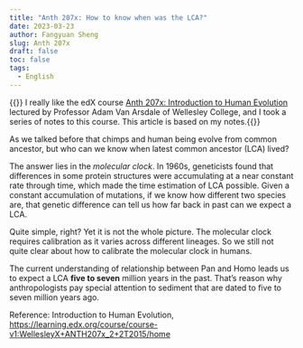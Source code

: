 ```yaml
---
title: "Anth 207x: How to know when was the LCA?"
date: 2023-03-23
author: Fangyuan Sheng
slug: Anth 207x
draft: false
toc: false
tags:
  - English
---
```

{{<block class="note">}}
I really like the edX course [Anth 207x: Introduction to Human Evolution](https://learning.edx.org/course/course-v1:WellesleyX+ANTH207x_2+2T2015/home) lectured by Professor Adam Van Arsdale of Wellesley College, and I took a series of notes to this course. This article is based on my notes.{{<end>}}
  

As we talked before that chimps and human being evolve from common ancestor, but who can we know when latest common ancestor (LCA) lived?

The answer lies in the *molecular clock*. In 1960s, geneticists found that differences in some protein structures were accumulating at a near constant rate through time, which made the time estimation of LCA possible. Given a constant accumulation of mutations, if we know how different two species are, that genetic difference can tell us how far back in past can we expect a LCA. 

Quite simple, right? Yet it is not the whole picture. The molecular clock requires calibration as it varies across different lineages. So we still not quite clear about how to calibrate the molecular clock in humans.

The current understanding of relationship between Pan and Homo leads us to expect a LCA **five to seven** million years in the past. That’s reason why anthropologists pay special attention to sediment that are dated to five to seven million years ago.
  
Reference: Introduction to Human Evolution, https://learning.edx.org/course/course-v1:WellesleyX+ANTH207x_2+2T2015/home
